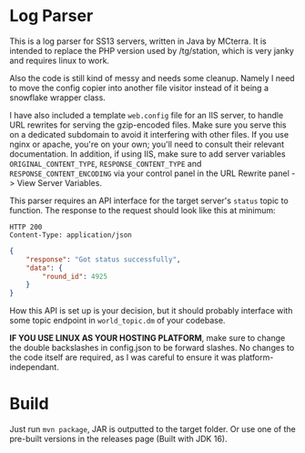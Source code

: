 # Log Parser
This is a log parser for SS13 servers, written in Java by MCterra. It is intended to replace the PHP version used by /tg/station, which is very janky and requires linux to work.

Also the code is still kind of messy and needs some cleanup. Namely I need to move the config copier into another file visitor instead of it being a snowflake wrapper class.

I have also included a template `web.config` file for an IIS server, to handle URL rewrites for serving the gzip-encoded files. Make sure you serve this on a dedicated subdomain to avoid it interfering with other files. If you use nginx or apache, you're on your own; you'll need to consult their relevant documentation. In addition, if using IIS, make sure to add server variables `ORIGINAL_CONTENT_TYPE`, `RESPONSE_CONTENT_TYPE` and `RESPONSE_CONTENT_ENCODING` via your control panel in the URL Rewrite panel -> View Server Variables.

This parser requires an API interface for the target server's `status` topic to function. The response to the request should look like this at minimum:
```
HTTP 200
Content-Type: application/json
```
```json
{
	"response": "Got status successfully",
	"data": {
		"round_id": 4925
	}
}
```
How this API is set up is your decision, but it should probably interface with some topic endpoint in `world_topic.dm` of your codebase.

**IF YOU USE LINUX AS YOUR HOSTING PLATFORM**, make sure to change the double backslashes in config.json to be forward slashes. No changes to the code itself are required, as I was careful to ensure it was platform-independant.

# Build
Just run `mvn package`, JAR is outputted to the target folder. Or use one of the pre-built versions in the releases page (Built with JDK 16).